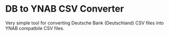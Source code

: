 # DB to YNAB CSV Converter
Very simple tool for converting Deutsche Bank (Deutschland) CSV files into YNAB compatbile CSV files.
